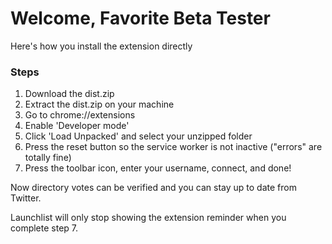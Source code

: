# Welcome, Favorite Beta Tester
Here's how you install the extension directly

### Steps
1. Download the dist.zip
2. Extract the dist.zip on your machine
3. Go to chrome://extensions
4. Enable 'Developer mode'
5. Click 'Load Unpacked' and select your unzipped folder
6. Press the reset button so the service worker is not inactive ("errors" are totally fine)
7. Press the toolbar icon, enter your username, connect, and done!

Now directory votes can be verified and you can stay up to date from Twitter.

Launchlist will only stop showing the extension reminder when you complete step 7.
